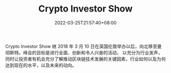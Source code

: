 ﻿---
weight: 
title: "Crypto Investor Show"
description: "Crypto Investor Show 继 2018 年 3 月 10 日在英国伦敦举办以后，向北移至曼彻斯特"
date: 2022-03-25T21:57:40+08:00
lastmod: 2022-03-25T16:45:40+08:00
draft: false
authors: ["Metabd"]
featuredImage: "crypto-investor-show.jpg"
link: ""
tags: ["元宇宙社区","Crypto Investor Show"]
categories: ["navigation"]
navigation: ["元宇宙社区"]
lightgallery: true
toc: true
pinned: false
recommend: false
recommend1: false
---
Crypto Investor Show 继 2018 年 3 月 10 日在英国伦敦举办以后，向北移至曼彻斯特。峰会的目标是进行全面、创新和令人兴奋的活动， 以充分为行业发声，同时让投资者有机会充分了解推动区块链技术发展的关键因素，行业如何以及为何达到现在的水平，以及未来的动向。
